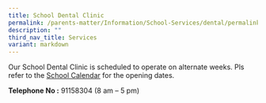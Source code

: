 ```yaml
---
title: School Dental Clinic
permalink: /parents-matter/Information/School-Services/dental/permalink/
description: ""
third_nav_title: Services
variant: markdown
---
```

Our School Dental Clinic is scheduled to operate on alternate weeks. Pls refer to the [School Calendar](https://www.unitypri.moe.edu.sg/parents-matter/school-calendar/permalink/) for the opening dates.

**Telephone No :** 91158304 (8 am – 5 pm)